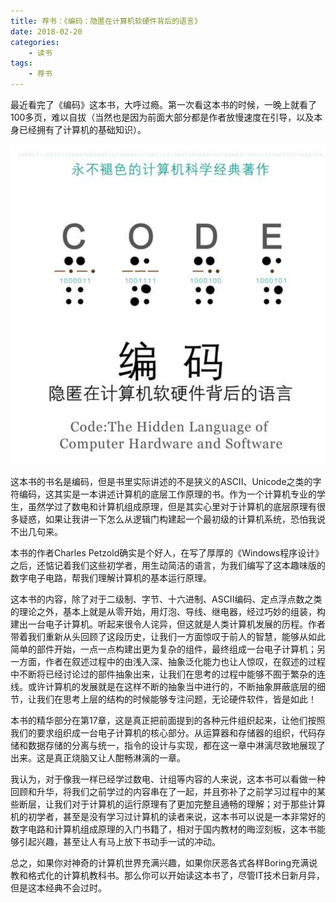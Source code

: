 ```yaml
---
title: 荐书：《编码：隐匿在计算机软硬件背后的语言》
date: 2018-02-20
categories:
    - 读书
tags:
    - 荐书
---
```



最近看完了《编码》这本书，大呼过瘾。第一次看这本书的时候，一晚上就看了100多页，难以自拔（当然也是因为前面大部分都是作者放慢速度在引导，以及本身已经拥有了计算机的基础知识）。

<!--more-->

![编码.png][1]

这本书的书名是编码，但是书里实际讲述的不是狭义的ASCII、Unicode之类的字符编码，这其实是一本讲述计算机的底层工作原理的书。作为一个计算机专业的学生，虽然学过了数电和计算机组成原理，但是其实心里对于计算机的底层原理有很多疑惑，如果让我讲一下怎么从逻辑门构建起一个最初级的计算机系统，恐怕我说不出几句来。

本书的作者Charles Petzold确实是个好人，在写了厚厚的《Windows程序设计》之后，还惦记着我们这些初学者，用生动简洁的语言，为我们编写了这本趣味版的数字电子电路，帮我们理解计算机的基本运行原理。

这本书的内容，除了对于二级制、字节、十六进制、ASCII编码、定点浮点数之类的理论之外，基本上就是从零开始，用灯泡、导线、继电器，经过巧妙的组装，构建出一台电子计算机。听起来很令人诧异，但这就是人类计算机发展的历程。作者带着我们重新从头回顾了这段历史，让我们一方面惊叹于前人的智慧，能够从如此简单的部件开始，一点一点构建出更为复杂的组件，最终组成一台电子计算机；另一方面，作者在叙述过程中的由浅入深、抽象泛化能力也让人惊叹，在叙述的过程中不断将已经讨论过的部件抽象出来，让我们在思考的过程中能够不囿于繁杂的连线。或许计算机的发展就是在这样不断的抽象当中进行的，不断抽象屏蔽底层的细节，让我们在思考上层的结构的时候能够专注问题，无论硬件软件，皆是如此！

本书的精华部分在第17章，这是真正把前面提到的各种元件组织起来，让他们按照我们的要求组织成一台电子计算机的核心部分。从运算器和存储器的组织，代码存储和数据存储的分离与统一，指令的设计与实现，都在这一章中淋漓尽致地展现了出来。这是真正烧脑又让人酣畅淋漓的一章。

我认为，对于像我一样已经学过数电、计组等内容的人来说，这本书可以看做一种回顾和升华，将我们之前学过的内容串在了一起，并且弥补了之前学习过程中的某些断层，让我们对于计算机的运行原理有了更加完整且通畅的理解；对于那些计算机的初学者，甚至是没有学习过计算机的读者来说，这本书可以说是一本非常好的数字电路和计算机组成原理的入门书籍了，相对于国内教材的晦涩刻板，这本书能够引起兴趣，甚至让人有马上放下书动手一试的冲动。

总之，如果你对神奇的计算机世界充满兴趣，如果你厌恶各式各样Boring充满说教和格式化的计算机教科书。那么你可以开始读这本书了，尽管IT技术日新月异，但是这本经典不会过时。


  [1]: coding.png